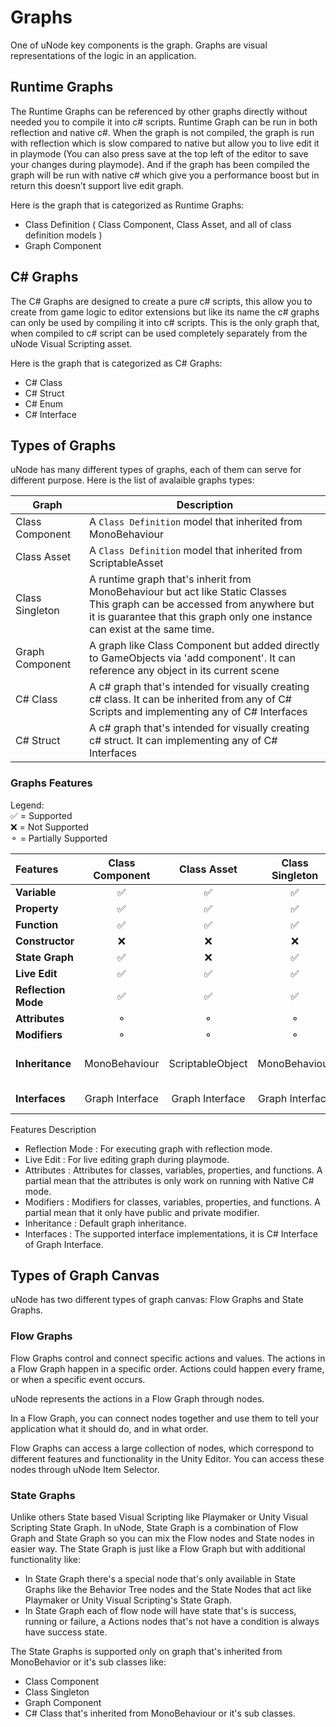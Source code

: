 # Graphs

One of uNode key components is the graph. Graphs are visual representations of the logic in an application.

## Runtime Graphs

The Runtime Graphs can be referenced by other graphs directly without needed you to compile it into c# scripts. Runtime Graph can be run in both reflection and native c#. When the graph is not compiled, the graph is run with reflection which is slow compared to native but allow you to live edit it in playmode (You can also press save at the top left of the editor to save your changes during playmode). And if the graph has been compiled the graph will be run with native c# which give you a performance boost but in return this doesn’t support live edit graph.

Here is the graph that is categorized as Runtime Graphs:

- Class Definition ( Class Component, Class Asset, and all of class definition models )
- Graph Component
<!-- - Class Singleton -->

## C# Graphs

The C# Graphs are designed to create a pure c# scripts, this allow you to create from game logic to editor extensions but like its name the c# graphs can only be used by compiling it into c# scripts. This is the only graph that, when compiled to c# script can be used completely separately from the uNode Visual Scripting asset.

Here is the graph that is categorized as C# Graphs:

- C# Class
- C# Struct
- C# Enum
- C# Interface

## Types of Graphs

uNode has many different types of graphs, each of them can serve for different purpose.
Here is the list of avalaible graphs types:


| Graph           | Description                                                                                                                                                                                                  |
| ----------------- | -------------------------------------------------------------------------------------------------------------------------------------------------------------------------------------------------------------- |
| Class Component | A `Class Definition` model that inherited from MonoBehaviour                                                                                                                                                            |
| Class Asset     | A `Class Definition` model that inherited from ScriptableAsset                                                                                                                                                          |
| Class Singleton | A runtime graph that's inherit from MonoBehaviour but act like Static Classes<br> This graph can be accessed from anywhere but it is guarantee that this graph only one instance can exist at the same time. |
| Graph Component   | A graph like Class Component but added directly to GameObjects via 'add component'. It can reference any object in its current scene                            |
| C# Class        | A c# graph that's intended for visually creating c# class. It can be inherited from any of C# Scripts and implementing any of C# Interfaces                                                                  |
| C# Struct       | A c# graph that's intended for visually creating c# struct. It can implementing any of C# Interfaces                                                                                                         |

### Graphs Features 

Legend:<br>
✅	= Supported<br>
❌	= Not Supported<br>
⚬	= Partially Supported<br>


| Features            | Class Component |   Class Asset    | Class Singleton |     C# Class      |  C# Struct   | Graph Component |
| :------------------ | :-------------: | :--------------: | :-------------: | :---------------: | :----------: | :-----------: |
| **Variable**        |       ✅        |        ✅        |       ✅        |        ✅         |      ✅      |      ✅       |
| **Property**        |       ✅        |        ✅        |       ✅        |        ✅         |      ✅      |      ✅       |
| **Function**        |       ✅        |        ✅        |       ✅        |        ✅         |      ✅      |      ✅       |
| **Constructor**     |       ❌        |        ❌        |       ❌        |        ✅         |      ✅      |      ❌       |
| **State Graph**     |       ✅        |        ❌        |       ✅        |        ✅         |      ❌      |      ✅       |
| **Live Edit**       |       ✅        |        ✅        |       ✅        |        ❌         |      ❌      |      ✅       |
| **Reflection Mode** |       ✅        |        ✅        |       ✅        |        ❌         |      ❌      |      ✅       |
| **Attributes**      |       ⚬        |        ⚬        |       ⚬        |        ✅         |      ✅      |      ❌       |
| **Modifiers**       |       ⚬        |        ⚬        |       ⚬        |        ✅         |      ✅      |      ❌       |
| **Inheritance**     |  MonoBehaviour  | ScriptableObject |  MonoBehaviour  | ✅ Any C# Classes |      ❌      | MonoBehaviour |
| **Interfaces**      | Graph Interface | Graph Interface  | Graph Interface |   C# Interface    | C# Interface |      ❌       |

Features Description

- Reflection Mode	: For executing graph with reflection mode.
- Live Edit	: For live editing graph during playmode.
- Attributes	: Attributes for classes, variables, properties, and functions. A partial mean that the attributes is only work on running with Native C# mode.
- Modifiers	: Modifiers for classes, variables, properties, and functions. A partial mean that it only have public and private modifier.
- Inheritance	: Default graph inheritance.
- Interfaces	: The supported interface implementations, it is C# Interface of Graph Interface.

## Types of Graph Canvas

uNode has two different types of graph canvas: Flow Graphs and State Graphs.

### Flow Graphs

Flow Graphs control and connect specific actions and values. The actions in a Flow Graph happen in a specific order. Actions could happen every frame, or when a specific event occurs.

uNode represents the actions in a Flow Graph through nodes.

In a Flow Graph, you can connect nodes together and use them to tell your application what it should do, and in what order.

Flow Graphs can access a large collection of nodes, which correspond to different features and functionality in the Unity Editor. You can access these nodes through uNode Item Selector.

### State Graphs

Unlike others State based Visual Scripting like Playmaker or Unity Visual Scripting State Graph. In uNode, State Graph is a combination of Flow Graph and State Graph so you can mix the Flow nodes and State nodes in easier way. The State Graph is just like a Flow Graph but with additional functionality like:

- In State Graph there's a special node that's only available in State Graphs like the Behavior Tree nodes and the State Nodes that act like Playmaker or Unity Visual Scripting's State Graph.
- In State Graph each of flow node will have state that's is success, running or failure, a Actions nodes that's not have a condition is always have success state.

The State Graphs is supported only on graph that's inherited from MonoBehavior or it's sub classes like:

- Class Component
- Class Singleton
- Graph Component
- C# Class that's inherited from MonoBehaviour or it's sub classes.

